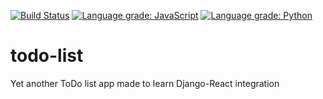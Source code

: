 [![Build Status](https://travis-ci.org/dzionek/todo-list.svg?branch=master)](https://travis-ci.org/dzionek/todo-list)
[![Language grade: JavaScript](https://img.shields.io/lgtm/grade/javascript/g/dzionek/todo-list.svg?logo=lgtm&logoWidth=18)](https://lgtm.com/projects/g/dzionek/todo-list/context:javascript)
[![Language grade: Python](https://img.shields.io/lgtm/grade/python/g/dzionek/todo-list.svg?logo=lgtm&logoWidth=18)](https://lgtm.com/projects/g/dzionek/todo-list/context:python)
# todo-list
Yet another ToDo list app made to learn Django-React integration
